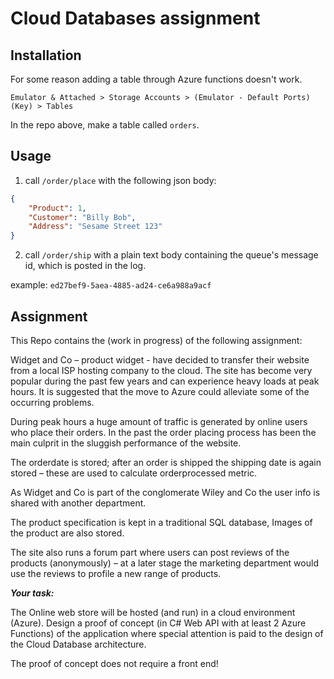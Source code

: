# Cloud Databases assignment

## Installation

For some reason adding a table through Azure functions doesn't work.

`Emulator & Attached > Storage Accounts > (Emulator - Default Ports) (Key) > Tables`

In the repo above, make a table called `orders`.

## Usage

1. call `/order/place` with the following json body:
```json
{
	"Product": 1,
	"Customer": "Billy Bob",
	"Address": "Sesame Street 123"
}
```
2. call `/order/ship` with a plain text body containing the queue's message id, which is posted in the log.

example: `ed27bef9-5aea-4885-ad24-ce6a988a9acf`

## Assignment

This Repo contains the (work in progress) of the following assignment:

Widget and Co – product widget - have decided to transfer their website from a local ISP hosting company to the cloud. The site has become very popular during the past few years and can experience heavy loads at peak hours. It is suggested that the move to Azure could alleviate some of the occurring problems.

During peak hours a huge amount of traffic is generated by online users who place their orders. In the past the order placing process has been the main culprit in the sluggish performance of the website. 

The orderdate is stored; after an order is shipped the shipping date is again stored – these are used to calculate orderprocessed metric. 

As Widget and Co is part of the conglomerate Wiley and Co the user info is shared with another department.

The product specification is kept in a traditional SQL database, Images of the product are also stored. 

The site also runs a forum part where users can post reviews of the products (anonymously) – at a later stage the marketing department would use the reviews to profile a new range of products. 

_**Your task:**_

The Online web store will be hosted (and run) in a cloud environment (Azure). Design a proof of concept (in C# Web API with at least 2 Azure Functions) of the application where special attention is paid to the design of the Cloud Database architecture. 

The proof of concept does not require a front end!
